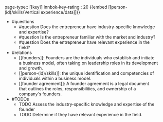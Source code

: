page-type:: [[key]]
innbok-key-rating:: 20
{{embed [[person-(id)/skills/Vertical experience/data]]}}
- #questions
  - #question Does the entrepreneur have industry-specific knowledge and expertise?
  - #question Is the entrepreneur familiar with the market and industry?
  - #question Does the entrepreneur have relevant experience in the field?
- #relations
  - [[founders]]: Founders are the individuals who establish and initiate a business model, often taking on leadership roles in its development and growth.
  - [[person-(id)/skills]]: the unique identification and competencies of individuals within a business model.
  - [[founder agreement]]: A founder agreement is a legal document that outlines the roles, responsibilities, and ownership of a company's founders.
- #TODOs
  - TODO Assess the industry-specific knowledge and expertise of the founder
  - TODO  Determine if they have relevant experience in the field.



